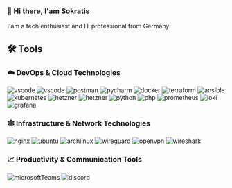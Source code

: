 ### 👋 Hi there, I'am Sokratis
I'am a tech enthusiast and IT professional from Germany.

## 🛠️ Tools
### ☁️ DevOps & Cloud Technologies
<p>
  <img alt="vscode" src="https://img.shields.io/badge/-Gitlab-8C929D?style=for-the-badge&logo=gitlab&logoColor=ffffff"/>
  <img alt="vscode" src="https://img.shields.io/badge/-vscode-007ACC?style=for-the-badge&logo=visual-studio-code&logoColor=ffffff"/>
  <img alt="postman" src="https://img.shields.io/badge/-postman-F46800?style=for-the-badge&logo=postman&logoColor=ffffff" />
  <img alt="pycharm" src="https://img.shields.io/badge/-pycharm-73ffb3?style=for-the-badge&logo=pycharm&logoColor=000000"/>
  <img alt="docker" src="https://img.shields.io/badge/-docker-2496ED?style=for-the-badge&logo=docker&logoColor=ffffff" />
  <img alt="terraform" src="https://img.shields.io/badge/-terraform-7B42BC?style=for-the-badge&logo=terraform&logoColor=ffffff" />
  <img alt="ansible" src="https://img.shields.io/badge/-ansible-EE0000?style=for-the-badge&logo=ansible&logoColor=ffffff" />
  <img alt="kubernetes" src="https://img.shields.io/badge/-kubernetes-326CE5?style=for-the-badge&logo=kubernetes&logoColor=ffffff" />
  <img alt="hetzner" src="https://img.shields.io/badge/-Microsoft%20Azure-007FFF?style=for-the-badge&logo=microsoftazure&logoColor=ffffff" />
  <img alt="hetzner" src="https://img.shields.io/badge/-hetzner-red?style=for-the-badge&logo=hetzner&logoColor=ffffff" />
  <img alt="python" src="https://img.shields.io/badge/-python-3776AB?style=for-the-badge&logo=python&logoColor=ffffff" /> 
  <img alt="php" src="https://img.shields.io/badge/-php-474A8A?style=for-the-badge&logo=php&logoColor=ffffff" />
  <img alt="prometheus" src="https://img.shields.io/badge/-prometheus-E6522C?style=for-the-badge&logo=prometheus&logoColor=ffffff" />
  <img alt="loki" src="https://img.shields.io/badge/-loki-F46800?style=for-the-badge&logo=grafana&logoColor=ffffff" />
  <img alt="grafana" src="https://img.shields.io/badge/-grafana-F46800?style=for-the-badge&logo=grafana&logoColor=ffffff" />
</p>
  
### 🕸️ Infrastructure & Network Technologies
<p>
  <img alt="nginx" src="https://img.shields.io/badge/-nginx-009639?style=for-the-badge&logo=nginx&logoColor=ffffff" />
  <img alt="ubuntu" src="https://img.shields.io/badge/-Ubuntu-E95420?style=for-the-badge&logo=ubuntu&logoColor=ffffff" /> 
  <img alt="archlinux" src="https://img.shields.io/badge/-ArchLinux-1793D1?style=for-the-badge&logo=arch-linux&logoColor=ffffff" /> 
  <img alt="wireguard" src="https://img.shields.io/badge/-WireGuard-88171A?style=for-the-badge&logo=wireguard&logoColor=ffffff" />  
  <img alt="openvpn" src="https://img.shields.io/badge/-openvpn-fc9303?style=for-the-badge&logo=openvpn&logoColor=ffffff" />  
  <img alt="wireshark" src="https://img.shields.io/badge/-WireShark-1679A7?style=for-the-badge&logo=wireshark&logoColor=ffffff" /> 
</p>

### 📈 Productivity & Communication Tools
<p>
  <img alt="microsoftTeams" src="https://img.shields.io/badge/-Microsoft%20Teams-5865F2?style=for-the-badge&logo=microsoftteams&logoColor=white" />
  <img alt="discord" src="https://img.shields.io/badge/-discord-5865F2?style=for-the-badge&logo=discord&logoColor=white" />
</p>
<!--
**sokratis1988/sokratis1988** is a ✨ _special_ ✨ repository because its `README.md` (this file) appears on your GitHub profile.

Here are some ideas to get you started:

- 🔭 I’m currently working on ...
- 🌱 I’m currently learning ...
- 👯 I’m looking to collaborate on ...
- 🤔 I’m looking for help with ...
- 💬 Ask me about ...
- 📫 How to reach me: ...
- 😄 Pronouns: ...
- ⚡ Fun fact: ...
-->
